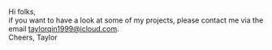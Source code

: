 Hi folks, <br>
if you want to have a look at some of my projects, please contact me via the email taylorqin1999@icloud.com. <br>
Cheers, Taylor
